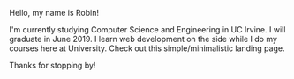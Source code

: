 Hello, my name is Robin!

I'm currently studying Computer Science and Engineering in UC Irvine. I will graduate in June 2019. I learn web development on the side while I do my courses here at University. Check out this simple/minimalistic landing page.

Thanks for stopping by!
